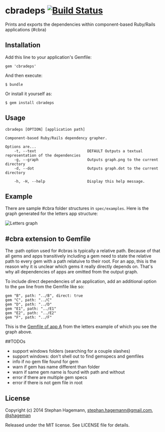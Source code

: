 # cbradeps [![Build Status](https://travis-ci.org/shageman/cbradeps.svg?branch=master)](https://travis-ci.org/shageman/cbradeps)

Prints and exports the dependencies within component-based Ruby/Rails applications (#cbra)

## Installation

Add this line to your application's Gemfile:

    gem 'cbradeps'

And then execute:

    $ bundle

Or install it yourself as:

    $ gem install cbradeps

## Usage

    cbradeps [OPTION] [application path]

    Component-based Ruby/Rails dependency grapher.

    Options are...
        -t, --text                       DEFAULT Outputs a textual representation of the dependencies
        -g, --graph                      Outputs graph.png to the current directory
        -d, --dot                        Outputs graph.dot to the current directory

        -h, -H, --help                   Display this help message.

## Example

There are sample #cbra folder structures in `spec/examples`. Here is the graph generated for the letters app structure:

![Letters graph](https://raw.githubusercontent.com/shageman/cbradeps/master/spec/examples/letters.png)

## #cbra extension to Gemfile

The :path option used for #cbras is typically a relative path. Because of that all gems and apps transitively including a
gem need to state the relative path to every gem with a path relatuive to their root. For an app, this is the reason why it is
unclear which gems it really directly depends on. That's why all dependencies of apps are omitted from the output graph.

To include direct dependencies of an application, add an additional option to the `gem` line from the Gemfile like so:

    gem "B", path: "../B", direct: true
    gem "C", path: "../C"
    gem "D", path: "../D"
    gem "E1", path: "../E1"
    gem "E2", path: "../E2"
    gem "F", path: "../F"

This is the [Gemfile of app A](https://github.com/shageman/cbradeps/blob/master/spec/examples/letters/A/Gemfile)
from the letters example of which you see the graph above.

##TODOs

* support windows folders (searching for a couple slashes)
* support windows: don't shell out to find gemspecs and gemfiles
* info if no gem file found for gem
* warn if gem has name different than folder
* warn if same gem name is found with path and without
* error if there are multiple gem specs
* error if there is not gem file in root


## License

Copyright (c) 2014 Stephan Hagemann, stephan.hagemann@gmail.com, [@shageman](http://twitter.com/shageman)

Released under the MIT license. See LICENSE file for details.
